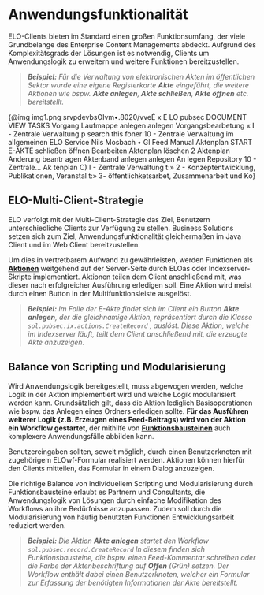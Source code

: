 # Anwendungsfunktionalität

ELO-Clients bieten im Standard einen großen Funktionsumfang, der viele Grundbelange des Enterprise Content Managements abdeckt. Aufgrund des Komplexitätsgrads der Lösungen ist es notwendig, Clients um Anwendungslogik zu erweitern und weitere Funktionen bereitzustellen.

> <span
style='font-weight:bold;font-style:italic'>Beispiel:</span><span
style='font-style:italic'> Für die Verwaltung von elektronischen Akten im öffentlichen Sektor wurde eine eigene Registerkarte </span><span
style='font-weight:bold;font-style:italic'>Akte</span><span style='font-style:
italic'> eingeführt, die weitere Aktionen wie bspw. </span><span
style='font-weight:bold;font-style:italic'>Akte anlegen</span><span
style='font-style:italic'>,</span><span style='font-weight:bold;font-style:
italic'> Akte schließen</span><span style='font-style:italic'>,</span><span
style='font-weight:bold;font-style:italic'> Akte öffnen</span><span
style='font-style:italic'> etc. bereitstellt.</span>

{@img img1.png srvpdevbsOIvm•.8020/vveÉ x 
E LO pubsec 
DOCUMENT 
VIEW TASKS 
Vorgang Laufmappe 
anlegen anlegen 
Vorgangsbearbetung 
« I - Zentrale Verwaltung 
p search this foner 
10 - Zentrale Verwaltung im allgemeinen 
ELO Service 
Nils Mosbach • 
Gl Feed 
Manual 
Aktenplan 
START 
E-AKTE 
schließen öffnen 
Bearbeiten 
Aktenplan 
löschen 
2 
Aktenplan Anderung 
beantr agen 
Aktenband 
anlegen anlegen 
An legen 
Repository 
10 - Zentrale... 
Ak tenplan 
C) I - Zentrale Verwaltung 
t:» 2 - Konzeptentwicklung, Publikationen, Veranstal 
t:» 3- öffentlichketsarbet, Zusammenarbeit und Ko}

## ELO-Multi-Client-Strategie

ELO verfolgt mit der Multi-Client-Strategie das Ziel, Benutzern unterschiedliche Clients zur Verfügung zu stellen.  Business Solutions setzen sich zum Ziel, Anwendungsfunktionalität gleichermaßen im Java Client und im Web Client bereitzustellen.

Um dies in vertretbarem Aufwand zu gewährleisten, werden Funktionen als <a
href="#!/guide/p0B6BCC8E_42D0_4EAE_BC44_F13016A4F81D"><span
style='font-weight:bold'>Aktionen</span></a> weitgehend auf der Server-Seite durch ELOas oder Indexserver-Skripte implementiert. Aktionen teilen dem Client anschließend mit, was dieser nach erfolgreicher Ausführung erledigen soll. Eine Aktion wird meist durch einen Button in der Multifunktionsleiste ausgelöst. 

> <span
style='font-weight:bold;font-style:italic'>Beispiel:</span><span
style='font-style:italic'> Im Falle der E-Akte findet sich im Client ein Button </span><span
style='font-weight:bold;font-style:italic'>Akte anlegen</span><span
style='font-style:italic'>, der die gleichnamige Aktion, repräsentiert durch die Klasse `sol.pubsec.ix.actions.CreateRecord` , auslöst. Diese Aktion, welche im Indexserver läuft, teilt dem Client anschließend mit, die erzeugte Akte anzuzeigen.</span>

## Balance von Scripting und Modularisierung

Wird Anwendungslogik bereitgestellt, muss abgewogen werden, welche Logik in der Aktion implementiert wird und welche Logik modularisiert werden kann. Grundsätzlich gilt, dass die Aktion lediglich Basisoperationen wie bspw. das Anlegen eines Ordners erledigen sollte. <span
style='font-weight:bold'>Für das Ausführen weiterer Logik (z.B. Erzeugen eines Feed-Beitrags) wird von der Aktion ein Workflow gestartet</span>, der mithilfe von <a
href="#!/guide/pADD870BA_9AA2_4900_8D6B_FA0FB26D9BEC"><span
style='font-weight:bold'>Funktionsbausteinen</span></a> auch komplexere Anwendungsfälle abbilden kann. 

Benutzereingaben sollten, soweit möglich, durch einen Benutzerknoten mit zugehörigem ELOwf-Formular realisiert werden. Aktionen können hierfür den Clients mitteilen, das Formular in einem Dialog anzuzeigen.

Die richtige Balance von individuellem Scripting und Modularisierung durch Funktionsbausteine erlaubt es Partnern und Consultants, die Anwendungslogik von Lösungen durch einfache Modifikation des Workflows an ihre Bedürfnisse anzupassen. Zudem soll durch die Modularisierung von häufig benutzten Funktionen Entwicklungsarbeit reduziert werden.

> <span
style='font-weight:bold;font-style:italic'>Beispiel:</span><span
style='font-style:italic'> Die Aktion </span><span style='font-weight:bold;
font-style:italic'>Akte anlegen</span><span style='font-style:italic'> startet den Workflow `sol.pubsec.record.CreateRecord`    In diesem finden sich Funktionsbausteine, die bspw. einen Feed-Kommentar schreiben oder die Farbe der Aktenbeschriftung auf </span><span
style='font-weight:bold;font-style:italic'>Offen</span><span style='font-style:
italic'> (Grün) setzen. Der Workflow enthält dabei einen Benutzerknoten, welcher ein Formular zur Erfassung der benötigten Informationen der Akte bereitstellt.</span>
> 





